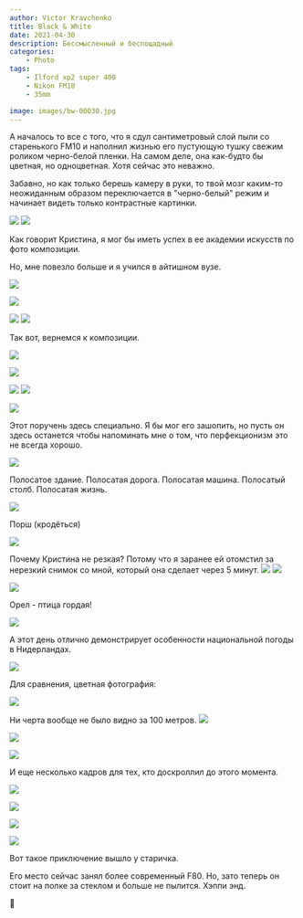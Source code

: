 ```yaml
---
author: Victor Kravchenko
title: Black & White
date: 2021-04-30
description: Бессмысленный и беспощадный
categories:
    - Photo
tags:
    - Ilford xp2 super 400
    - Nikon FM10
    - 35mm

image: images/bw-00030.jpg
---
```


А началось то все с того, что я сдул сантиметровый слой пыли со старенького FM10 и наполнил жизнью его пустующую тушку свежим роликом черно-белой пленки. На самом деле, она как-будто бы цветная, но одноцветная. Хотя сейчас это неважно.

Забавно, но как только берешь камеру в руки, то твой мозг каким-то неожиданным образом переключается в "черно-белый" режим и начинает видеть только контрастные картинки.

![](images/bw-00019.jpg)
![](images/bw-00001.jpg) 

Как говорит Кристина, я мог бы иметь успех в ее академии искусств по фото композиции. 

Но, мне повезло больше и я учился в айтишном вузе. 

![](images/bw-00025.jpg)

![](images/bw-00005.jpg)

![](images/bw-00003.jpg) 
![](images/bw-00004.jpg) 

Так вот, вернемся к композиции.

![](images/bw-00006.jpg)

![](images/bw-00008.jpg)

![](images/bw-00021.jpg)
![](images/bw-00022.jpg)

![](images/bw-00024.jpg)

Этот поручень здесь специально. Я бы мог его зашопить, но пусть он здесь останется чтобы напоминать мне о том, что перфекционизм это не всегда хорошо.

![](images/bw-00010.jpg)

Полосатое здание. Полосатая дорога. Полосатая машина. Полосатый столб. Полосатая жизнь.

![](images/bw-00012.jpg)


Порш (кродёться)

![](images/bw-00011.jpg)

Почему Кристина не резкая? Потому что я заранее ей отомстил за нерезкий снимок со мной, который она сделает через 5 минут.
![](images/bw-00028.jpg)
![](images/bw-00029.jpg)

![](images/bw-00030.jpg)

Орел - птица гордая!

![](images/bw-00031.jpg)

А этот день отлично демонстрирует особенности национальной погоды в Нидерландах.

![](images/bw-00018.jpg)

Для сравнения, цветная фотография:

![](images/bw-00018-c.jpg)


Ни черта вообще не было видно за 100 метров.
![](images/bw-00015.jpg)



![](images/bw-00014.jpg)

![](images/bw-00016.jpg)

И еще несколько кадров для тех, кто доскроллил до этого момента.

![](images/bw-00020.jpg)

![](images/bw-00002.jpg) 

![](images/bw-00007.jpg)

![](images/bw-00023.jpg)


Вот такое приключение вышло у старичка.

Его место сейчас занял более современный F80. Но, зато теперь он стоит на полке за стеклом и больше не пылится. Хэппи энд.


🐍 